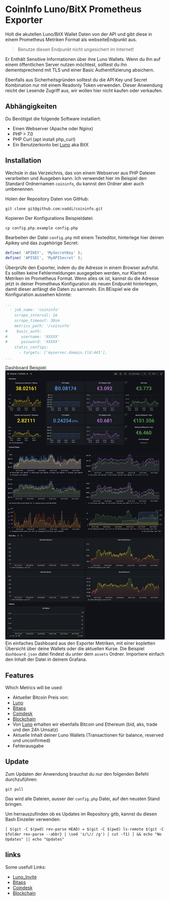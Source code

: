 # CoinInfo Luno/BitX Prometheus Exporter #

Holt die akutellen Luno/BitX Wallet Daten von der API und gibt diese in einem Prometheus Metriken Format als webseiteEndpunkt aus.

> Benutze diesen Endpunkt nicht ungesichert im Internet!

Er Enthält Sensitive Informationen über ihre Luno Wallets. Wenn du Ihn auf einem öffentlichen Server nutzen möchtest, solltest du ihn dementsprechend mit TLS und einer Basic Authentifizierung absichern.

Ebenfalls aus Sicherheitsgründen solltest du die API Key und Secret Kombination nur mit einem Readonly Token verwenden. Dieser Anwendung reicht der Lesende Zugriff aus, wir wollen hier nicht kaufen oder verkaufen.


## Abhängigkeiten ##

Du Benötigst die folgende Software installiert:

* Einen Webserver (Apache oder Nginx)
* PHP > 7.0
* PHP Curl (apt install php_curl)
* Ein Benutzerkonto bei [Luno][] aka BitX


## Installation ##

Wechsle in das Verzeichnis, das von einem Webserver aus PHP Dateien verarbeiten und Ausgeben kann. Ich verwendet hier im Beispiel den Standard Ordnernamen `coininfo`, du kannst den Ordner aber auch umbenennen.

Holen der Repository Daten von GitHub:

    git clone git@github.com:vaddi/coininfo.git

Kopieren Der Konfigurations Beispieldatei:

    cp config.php.example config.php

Bearbeiten der Datei `config.php` mit einem Texteditor, hinterlege hier deinen Apikey und das zugehörige Secret:

```PHP
define( 'APIKEY', 'MySecretKey' );
define( 'APISEC', 'MyAPISecret' );
```

Überprüfe den Exporter, indem du die Adresse in einem Browser aufrufst. Es sollten keine Fehlermeldungen ausgegeben werden, nur Klartext Metriken im Prometheus Format. 
Wenn alles ok ist, kannst du die Adresse jetzt in deiner Prometheus Konfiguration als neuen Endpunkt hinterlegen, damit dieser anfängt die Daten zu sammeln. Ein BEispiel wie die Konfiguration aussehen könnte:

```yaml
...
  - job_name: 'coininfo'
    scrape_interval: 1m
    scrape_timeout: 30sm
    metrics_path: '/coininfo'
#    basic_auth:
#      username: 'XXXXX'
#      password: 'XXXXX'
    static_configs:
      - targets: ['myserver.domain.tld:443'],
...
```

Dashboard Beispiel:  
![dashboard_example](https://github.com/vaddi/coininfo/blob/main/assets/images/dashboard_example.png "Dashboard Example")  
Ein einfaches Dashboard aus den Exporter Metriken, mit einer kopletten Übersicht über deine Wallets oder die aktuellen Kurse. Die Beispiel `dashboard.json` datei findest du unter dem `assets` Ordner. Importiere einfach den Inhalt der Datei in deinem Grafana.


## Features ##

Which Metrics will be used:

- Aktueller Bitcoin Preis von:
 - [Luno][]
 - [Bitaps][]
 - [Coindesk][]
 - [Blockchain][]
- Von [Luno][] erhalten wir ebenfalls Bitcoin und Ethereum (bid, aks, trade und den 24h Umsatz)
- Aktuelle Inhalt deiner Luno Wallets (Transactionen für balance, reserved und unconfirmed)
- Fehlerausgabe


## Update ##

Zum Updaten der Anwendung brauchst du nur den folgenden Befehl durchzuführen:

    git pull

Das wird alle Dateien, ausser der `config.php` Datei, auf den neusten Stand bringen.

Um herrauszufinden ob es Updates im Repository gitb, kannst du diesen Bash Einzeiler verwenden:

    [ $(git -C $(pwd) rev-parse HEAD) = $(git -C $(pwd) ls-remote $(git -C $folder rev-parse --abbr} | \sed 's/\// /g') | cut -f1) ] && echo "No Updates" || echo "Updates"


## links ##

Some usefull Links:

- [Luno_Invite][]
- [Bitaps][]
- [Coindesk][]
- [Blockchain][]


[Luno]: https://www.luno.com/
[Luno_Invite]: https://www.luno.com/invite/RQ7AC5
[Bitaps]: https://bitaps.com/
[Coindesk]: https://coindesk.com/
[Blockchain]: https://blockchain.info/
